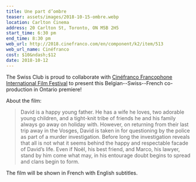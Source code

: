 ```yaml
---
title: Une part d’ombre
teaser: assets/images/2018-10-15-ombre.webp
location: Carlton Cinema
address: 20 Carlton St, Toronto, ON M5B 2H5
start_time: 6:30 pm
end_time: 8:30 pm
web_url: http://2018.cinefranco.com/en/component/k2/item/513
web_url_name: Cinéfranco
cost: $10&ndash;$12
date: 2018-10-12
---
```


The Swiss Club is proud to collaborate with [Cinéfranco Francophone
International Film Festival][cf] to present this Belgian--Swiss--French
co-production in Ontario premiere!

About the film:

> David is a happy young father. He has a wife he loves, two adorable young
> children, and a tight-knit tribe of friends he and his family always go away
> on holiday with. However, on returning from their last trip away in the
> Vosges, David is taken in for questioning by the police as part of a murder
> investigation. Before long the investigation reveals that all is not what it
> seems behind the happy and respectable facade of David’s life. Even if Noël,
> his best friend, and Marco, his lawyer, stand by him come what may, in his
> entourage doubt begins to spread and clans begin to form.

The film will be shown in French with English subtitles.

[cf]: <{{ page.web_url }}>
